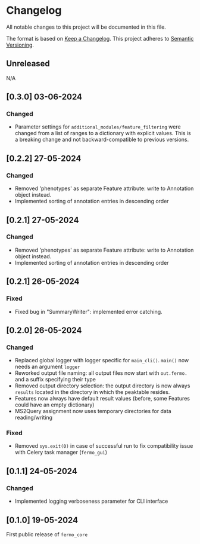 # Changelog

All notable changes to this project will be documented in this file.

The format is based on [Keep a Changelog](https://keepachangelog.com/en/1.0.0/).
This project adheres to [Semantic Versioning](https://semver.org/spec/v2.0.0.html).


## Unreleased

N/A

## [0.3.0] 03-06-2024

### Changed

- Parameter settings for `additional_modules/feature_filtering` were changed from a list of ranges to a dictionary with explicit values. This is a breaking change and not backward-compatible to previous versions.

## [0.2.2] 27-05-2024

### Changed

- Removed 'phenotypes' as separate Feature attribute: write to Annotation object instead.
- Implemented sorting of annotation entries in descending order

## [0.2.1] 27-05-2024

### Changed

- Removed 'phenotypes' as separate Feature attribute: write to Annotation object instead.
- Implemented sorting of annotation entries in descending order

## [0.2.1] 26-05-2024

### Fixed

- Fixed bug in "SummaryWriter": implemented error catching.

## [0.2.0] 26-05-2024

### Changed

- Replaced global logger with logger specific for `main_cli()`. `main()` now needs an argument `logger`
- Reworked output file naming: all output files now start with `out.fermo.` and a suffix specifying their type
- Removed output directory selection: the output directory is now always `results` located in the directory in which the peaktable resides.
- Features now always have default result values (before, some Features could have an empty dictionary)
- MS2Query assignment now uses temporary directories for data reading/writing

### Fixed

- Removed `sys.exit(0)` in case of successful run to fix compatibility issue with Celery task manager (`fermo_gui`)

## [0.1.1] 24-05-2024

### Changed

- Implemented logging verboseness parameter for CLI interface

## [0.1.0] 19-05-2024

First public release of `fermo_core`